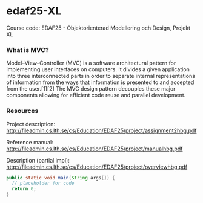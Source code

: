 # edaf25-XL
Course code: EDAF25 - Objektorienterad Modellering och Design, Projekt XL

### What is MVC?
Model–View–Controller (MVC) is a software architectural pattern for implementing user interfaces on computers. It divides a given application into three interconnected parts in order to separate internal representations of information from the ways that information is presented to and accepted from the user.[1][2] The MVC design pattern decouples these major components allowing for efficient code reuse and parallel development.

### Resources
Project description: http://fileadmin.cs.lth.se/cs/Education/EDAF25/project/assignment2hbg.pdf

Reference manual: http://fileadmin.cs.lth.se/cs/Education/EDAF25/project/manualhbg.pdf

Description (partial impl): http://fileadmin.cs.lth.se/cs/Education/EDAF25/project/overviewhbg.pdf

``` Java
public static void main(String args[]) {
  // placeholder for code
  return 0;
}
```
